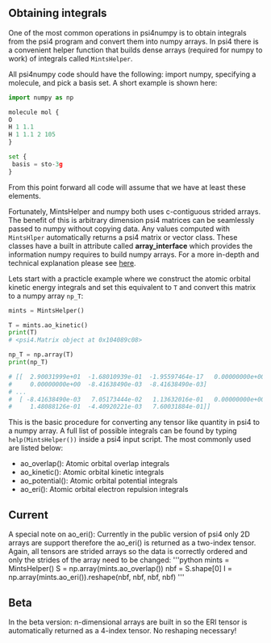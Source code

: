 ## Obtaining integrals
One of the most common operations in psi4numpy is to obtain integrals from the psi4 program and convert them into numpy arrays.
In psi4 there is a convenient helper function that builds dense arrays (required for numpy to work) of integrals called ```MintsHelper```.

All psi4numpy code should have the following: import numpy, specifying a molecule, and pick a basis set.
A short example is shown here:
```python
import numpy as np

molecule mol {
O
H 1 1.1
H 1 1.1 2 105
}

set {
 basis = sto-3g
}
```
From this point forward all code will assume that we have at least these elements.

Fortunately, MintsHelper and numpy both uses c-contiguous strided arrays.
The benefit of this is arbitrary dimension psi4 matrices can be seamlessly passed to numpy without copying data.
Any values computed with ```MintsHlper``` automatically returns a psi4 matrix or vector class. 
These classes have a built in attribute called __array_interface__ which provides the information numpy requires to build numpy arrays.
For a more in-depth and technical explanation please see [here](http://docs.scipy.org/doc/numpy/reference/arrays.interface.html).

Lets start with a practicle example where we construct the atomic orbital kinetic energy integrals and set this equivalent to ```T``` and convert this matrix to a numpy array ```np_T```:
```python
mints = MintsHelper()

T = mints.ao_kinetic()
print(T)
# <psi4.Matrix object at 0x104089c08>

np_T = np.array(T)
print(np_T)

# [[  2.90031999e+01  -1.68010939e-01  -1.95597464e-17   0.00000000e+00
#     0.00000000e+00  -8.41638490e-03  -8.41638490e-03]
# ...
#  [ -8.41638490e-03   7.05173444e-02   1.13632016e-01   0.00000000e+00
#     1.48088126e-01  -4.40920221e-03   7.60031884e-01]]
```
This is the basic procedure for converting any tensor like quantity in psi4 to a numpy array.
A full list of possible integrals can be found by typing ```help(MintsHelper())``` inside a psi4 input script.
The most commonly used are listed below:
 - ao_overlap(): Atomic orbital overlap integrals 
 - ao_kinetic(): Atomic orbital kinetic integrals
 - ao_potential(): Atomic orbital potential integrals
 - ao_eri(): Atomic orbital electron repulsion integrals

## Current
A special note on ao_eri():
Currently in the public version of psi4 only 2D arrays are support therefore the ao_eri() is returned as a two-index tensor.
Again, all tensors are strided arrays so the data is correctly ordered and only the strides of the array need to be changed:
'''python
mints = MintsHelper()
S = np.array(mints.ao_overlap())
nbf = S.shape[0]
I = np.array(mints.ao_eri()).reshape(nbf, nbf, nbf, nbf)
'''

## Beta
In the beta version: n-dimensional arrays are built in so the ERI tensor is automatically returned as a 4-index tensor.
No reshaping necessary!



